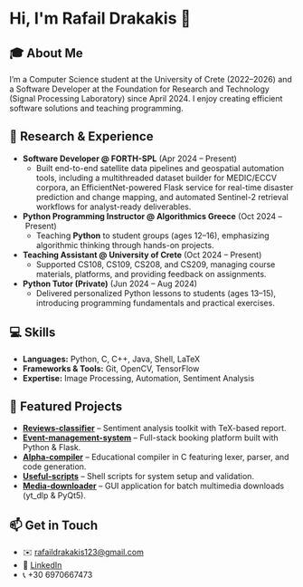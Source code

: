 # Hi, I'm Rafail Drakakis 👋

## 🎓 About Me

I’m a Computer Science student at the University of Crete (2022–2026) and a Software Developer at the Foundation for Research and Technology (Signal Processing Laboratory) since April 2024. I enjoy creating efficient software solutions and teaching programming.

## 🔬 Research & Experience

- **Software Developer @ FORTH-SPL** (Apr 2024 – Present)
  - Built end-to-end satellite data pipelines and geospatial automation tools, including a multithreaded dataset builder for MEDIC/ECCV corpora, an EfficientNet-powered Flask service for real-time disaster prediction and change mapping, and automated Sentinel-2 retrieval workflows for analyst-ready deliverables.
- **Python Programming Instructor @ Algorithmics Greece** (Oct 2024 – Present)
  - Teaching **Python** to student groups (ages 12–16), emphasizing algorithmic thinking through hands-on projects.
- **Teaching Assistant @ University of Crete** (Oct 2024 – Present)
  - Supported CS108, CS109, CS208, and CS209, managing course materials, platforms, and providing feedback on assignments.
- **Python Tutor (Private)** (Jun 2024 – Aug 2024)
  - Delivered personalized Python lessons to students (ages 13–15), introducing programming fundamentals and practical exercises.

## 💻 Skills

- **Languages:** Python, C, C++, Java, Shell, LaTeX
- **Frameworks & Tools:** Git, OpenCV, TensorFlow
- **Expertise:** Image Processing, Automation, Sentiment Analysis

## 📂 Featured Projects

- **[Reviews-classifier](https://github.com/Rafail-Drakakis/Reviews-classifier)** – Sentiment analysis toolkit with TeX-based report.
- **[Event-management-system](https://github.com/Rafail-Drakakis/Event-management-system)** – Full-stack booking platform built with Python & Flask.
- **[Alpha-compiler](https://github.com/Rafail-Drakakis/Alpha-compiler)** – Educational compiler in C featuring lexer, parser, and code generation.
- **[Useful-scripts](https://github.com/Rafail-Drakakis/Useful-scripts)** – Shell scripts for system setup and validation.
- **[Media-downloader](https://github.com/Rafail-Drakakis/Media-downloader)** – GUI application for batch multimedia downloads (yt_dlp & PyQt5).

## 📫 Get in Touch

- ✉️ rafaildrakakis123@gmail.com
- 🔗 [LinkedIn](https://www.linkedin.com/in/rafail-drakakis-07926b19b/)
- 📞 +30 6970667473

